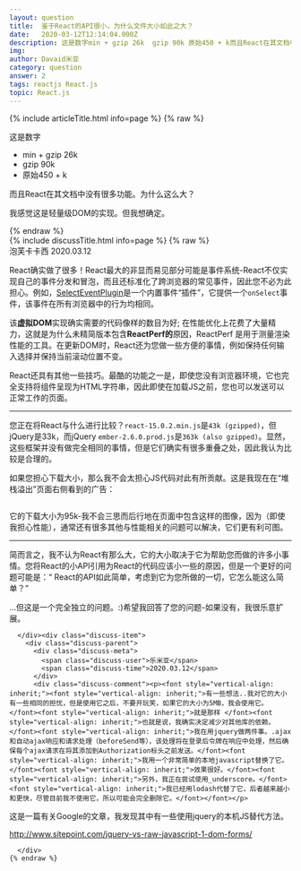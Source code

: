 ```yaml
---
layout: question
title:  鉴于React的API很小，为什么文件大小如此之大？
date:   2020-03-12T12:14:04.000Z
description: 这是数字min + gzip 26k  gzip 90k 原始450 + k而且React在其文档中没有很多功能。为什么这么大？我感觉...
img: 
author: Davaid米亚
category: question
answer: 2
tags: reactjs React.js
topic: React.js
---
```

<div class="article-root">
  <div class="article">
    {% include articleTitle.html info=page %}
    {% raw %}
    <div class="article-content"><p><font style="vertical-align: inherit;"><font style="vertical-align: inherit;">这是数字</font></font></p>

<ul>
<li><font style="vertical-align: inherit;"><font style="vertical-align: inherit;">min + gzip 26k  </font></font></li>
<li><font style="vertical-align: inherit;"><font style="vertical-align: inherit;">gzip 90k </font></font></li>
<li><font style="vertical-align: inherit;"><font style="vertical-align: inherit;">原始450 + k</font></font></li>
</ul>

<p><font style="vertical-align: inherit;"><font style="vertical-align: inherit;">而且React在其文档中没有很多功能。</font><font style="vertical-align: inherit;">为什么这么大？</font></font></p>

<p><font style="vertical-align: inherit;"><font style="vertical-align: inherit;">我感觉这是轻量级DOM的实现。</font><font style="vertical-align: inherit;">但我想确定。</font></font></p></div>
    {% endraw %}
  </div>

  <div class="discuss-wrapper">
    {% include discussTitle.html info=page %}
    {% raw %}
    <div class="discuss-item">
        <div class="discuss-parent">
          <div class="discuss-meta">
            <span class="discuss-user">泡芙卡卡西</span>
            <span class="discuss-time">2020.03.12</span>
          </div>
          <div class="discuss-comment"><p><font style="vertical-align: inherit;"><font style="vertical-align: inherit;">React确实做了很多！</font><font style="vertical-align: inherit;">React最大的非显而易见部分可能是事件系统-React不仅实现自己的事件分发和冒泡，而且还标准化了跨浏览器的常见事件，因此您不必为此担心。</font><font style="vertical-align: inherit;">例如，</font></font><a href="https://github.com/facebook/react/blob/28eddd16700d5c086c6235b3be9c1674a2fa3a4a/src/eventPlugins/SelectEventPlugin.js" rel="noreferrer"><font style="vertical-align: inherit;"><font style="vertical-align: inherit;">SelectEventPlugin</font></font></a><font style="vertical-align: inherit;"><font style="vertical-align: inherit;">是一个内置事件“插件”，它提供一个</font></font><code>onSelect</code><font style="vertical-align: inherit;"><font style="vertical-align: inherit;">事件，</font><font style="vertical-align: inherit;">该</font><font style="vertical-align: inherit;">事件在所有浏览器中的行为均相同。</font></font></p>

<p><font style="vertical-align: inherit;"><font style="vertical-align: inherit;">该</font></font><strong><font style="vertical-align: inherit;"><font style="vertical-align: inherit;">虚拟DOM</font></font></strong><font style="vertical-align: inherit;"><font style="vertical-align: inherit;">实现确实需要的代码像样的数目为好; </font><font style="vertical-align: inherit;">在性能优化上花费了大量精力，这就是为什么未精简版本包含</font></font><strong><font style="vertical-align: inherit;"><font style="vertical-align: inherit;">ReactPerf的</font></font></strong><font style="vertical-align: inherit;"><font style="vertical-align: inherit;">原因，ReactPerf </font><font style="vertical-align: inherit;">是用于测量渲染性能的工具。</font><font style="vertical-align: inherit;">在更新DOM时，React还为您做一些方便的事情，例如保持任何输入选择并保持当前滚动位置不变。</font></font></p>

<p><font style="vertical-align: inherit;"><font style="vertical-align: inherit;">React还具有其他一些技巧。</font><font style="vertical-align: inherit;">最酷的功能之一是，即使您没有浏览器环境，它也完全支持将组件呈现为HTML字符串，因此即使在加载JS之前，您也可以发送可以正常工作的页面。</font></font></p>

<hr>

<p><font style="vertical-align: inherit;"><font style="vertical-align: inherit;">您正在将React与什么进行比较？</font></font><code>react-15.0.2.min.js</code><font style="vertical-align: inherit;"><font style="vertical-align: inherit;">是</font></font><code>43k (gzipped)</code><font style="vertical-align: inherit;"><font style="vertical-align: inherit;">，但jQuery是33k，而jQuery </font></font><code>ember-2.6.0.prod.js</code><font style="vertical-align: inherit;"><font style="vertical-align: inherit;">是</font></font><code>363k (also gzipped)</code><font style="vertical-align: inherit;"><font style="vertical-align: inherit;">。</font><font style="vertical-align: inherit;">显然，这些框架并没有做完全相同的事情，但是它们确实有很多重叠之处，因此我认为比较是合理的。</font></font></p>

<p><font style="vertical-align: inherit;"><font style="vertical-align: inherit;">如果您担心下载大小，那么我不会太担心JS代码对此有所贡献。</font><font style="vertical-align: inherit;">这是我现在在“堆栈溢出”页面右侧看到的广告：</font></font></p>

<p><img src="https://static.adzerk.net/Advertisers/9ab0362823a548228a99dd813b6c6f37.png" alt=""></p>

<p><font style="vertical-align: inherit;"><font style="vertical-align: inherit;">它的下载大小为95k-我不会三思而后行地在页面中包含这样的图像，因为（即使我担心性能），通常还有很多其他与性能相关的问题可以解决，它们更有利可图。</font></font></p>

<hr>

<p><font style="vertical-align: inherit;"><font style="vertical-align: inherit;">简而言之，我不认为React有那么大，它的大小取决于它为帮助您而做的许多小事情。</font><font style="vertical-align: inherit;">您将React的小API引用为React的代码应该小一些的原因，但是一个更好的问题可能是：“ React的API如此简单，考虑到它为您所做的一切，它怎么能这么简单？”</font></font></p>

<p><font style="vertical-align: inherit;"><font style="vertical-align: inherit;">…但这是一个完全独立的问题。</font><font style="vertical-align: inherit;">:)希望我回答了您的问题-如果没有，我很乐意扩展。</font></font></p></div>
        </div>
        
      </div><div class="discuss-item">
        <div class="discuss-parent">
          <div class="discuss-meta">
            <span class="discuss-user">乐米亚</span>
            <span class="discuss-time">2020.03.12</span>
          </div>
          <div class="discuss-comment"><p><font style="vertical-align: inherit;"><font style="vertical-align: inherit;">有一些想法..我对它的大小有一些相同的担忧，但是使用它之后，不要开玩笑，如果它的大小为5MB，我会使用它。</font><font style="vertical-align: inherit;">就是那样 </font><font style="vertical-align: inherit;">也就是说，我确实决定减少对其他库的依赖。</font><font style="vertical-align: inherit;">我在用jquery做两件事。.ajax和自动ajax响应和请求处理（beforeSend等），该处理将在登录后令牌在响应中处理，然后确保每个ajax请求在将其添加到Authorization标头之前发送。</font><font style="vertical-align: inherit;">我用一个非常简单的本地javascript替换了它。</font><font style="vertical-align: inherit;">效果很好。</font><font style="vertical-align: inherit;">另外，我正在尝试使用_underscore。</font><font style="vertical-align: inherit;">我已经用lodash代替了它，后者越来越小和更快，尽管目前我不使用它，所以可能会完全删除它。</font></font></p>

<p><font style="vertical-align: inherit;"><font style="vertical-align: inherit;">这是一篇有关Google的文章，我发现其中有一些使用jquery的本机JS替代方法。</font></font></p>

<p><a href="http://www.sitepoint.com/jquery-vs-raw-javascript-1-dom-forms/" rel="nofollow"><font style="vertical-align: inherit;"><font style="vertical-align: inherit;">http://www.sitepoint.com/jquery-vs-raw-javascript-1-dom-forms/</font></font></a></p></div>
        </div>
        
      </div>
    {% endraw %}
  </div>
<div>
